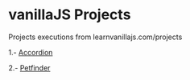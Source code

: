# vanillaJS Projects
Projects executions from learnvanillajs.com/projects

1.- [Accordion](https://hermesgarcia.com/projects/vanillajs/accordion)

2.- [Petfinder](https://hermesgarcia.com/projects/vanillajs/petfinder) 
